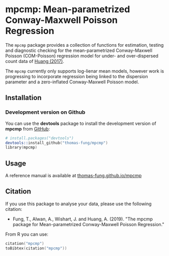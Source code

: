 # mpcmp: Mean-parametrized Conway-Maxwell Poisson Regression

The `mpcmp` package provides a collection of functions for estimation, testing and diagnostic checking for the mean-parametrized Conway-Maxwell Poisson (COM-Poisson) regression model for under- and over-dispersed count data of [Huang (2017)](https://doi.org/10.1177%2F1471082X17697749).

The `mpcmp` currently only supports log-lienar mean models, however work is progressing to incorporate regression being linked to the dispersion parameter and a zero-inflated Conway-Maxwell Poisson model. 

## Installation

### Development version on Github

You can use the **devtools** package to install the development version of **mpcmp** from [GitHub](https://github.com/thomas-fung/mpcmp):

```s
# install.packages("devtools")
devtools::install_github("thomas-fung/mpcmp")
library(mpcmp)
```

## Usage

A reference manual is available at [thomas-fung.github.io/mpcmp](https://thomas-fung.github.io/mpcmp/)

## Citation

If you use this package to analyse your data, please use the following citation:

- Fung, T., Alwan, A., Wishart, J. and Huang, A. (2019). "The mpcmp package for Mean-parametrized Conway-Maxwell Poisson Regression."

From R you can use:

```s
citation("mpcmp")
toBibtex(citation("mpcmp"))
```
